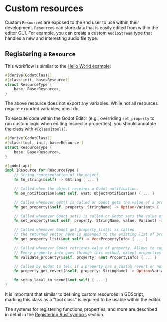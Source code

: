 <!--
  ~ Copyright (c) godot-rust; Bromeon and contributors.
  ~ This Source Code Form is subject to the terms of the Mozilla Public
  ~ License, v. 2.0. If a copy of the MPL was not distributed with this
  ~ file, You can obtain one at https://mozilla.org/MPL/2.0/.
-->

# Custom resources

Custom `Resource`s are exposed to the end user to use within their development. `Resource`s can store data that is easily edited from within
the editor GUI. For example, you can create a custom `AudioStream` type that handles a new and interesting audio file type.


## Registering a `Resource`

This workflow is similar to the [Hello World example][hello]:

```rust
#[derive(GodotClass)]
#[class(init, base=Resource)]
struct ResourceType {
    base: Base<Resource>,
}
```

The above resource does not export any variables. While not all resources require exported variables, most do.

To execute code within the Godot Editor (e.g., overriding `set_property` to run custom logic when editing Inspector properties),
you should annotate the class with `#[class(tool)]`.

```rust
#[derive(GodotClass)]
#[class(tool, init, base=Resource)]
struct ResourceType {
    base: Base<Resource>,
}

#[godot_api]
impl IResource for ResourceType {
    // String representation of the object.
    fn to_string(&self) -> GString { ... }

    // Called when the object receives a Godot notification.
    fn on_notification(&mut self, what: ObjectNotification) { ... }

    // Called whenever get() is called or Godot gets the value of a property.
    fn get_property(&self, property: StringName) -> Option<Variant> { ... }

    // Called whenever Godot set() is called or Godot sets the value of a property.
    fn set_property(&mut self, property: StringName, value: Variant) -> bool { ... }

    // Called whenever Godot get_property_list() is called,
    // the returned vector here is appended to the existing list of properties.
    fn get_property_list(&mut self) -> Vec<PropertyInfo> { ... }

    // Called whenever Godot retrieves value of property. Allows to customize existing properties.
    // Every property info goes through this method, except properties added with get_property_list().
    fn validate_property(&self, property: &mut PropertyInfo) { ... }

    // Called by Godot to tell if a property has a custom revert or not.
    fn property_get_revert(&self, property: StringName) -> Option<Variant> { ... }

    fn setup_local_to_scene(&mut self) { ... }
}

```

It is important that similar to defining custom resources in GDScript, marking this class as a "tool class"
is required to be usable within the editor.

The systems for registering functions, properties, and more are described in detail in the
[Registering Rust symbols][register] section.

[hello]: ../intro/hello-world.md
[register]: ../register/index.html
